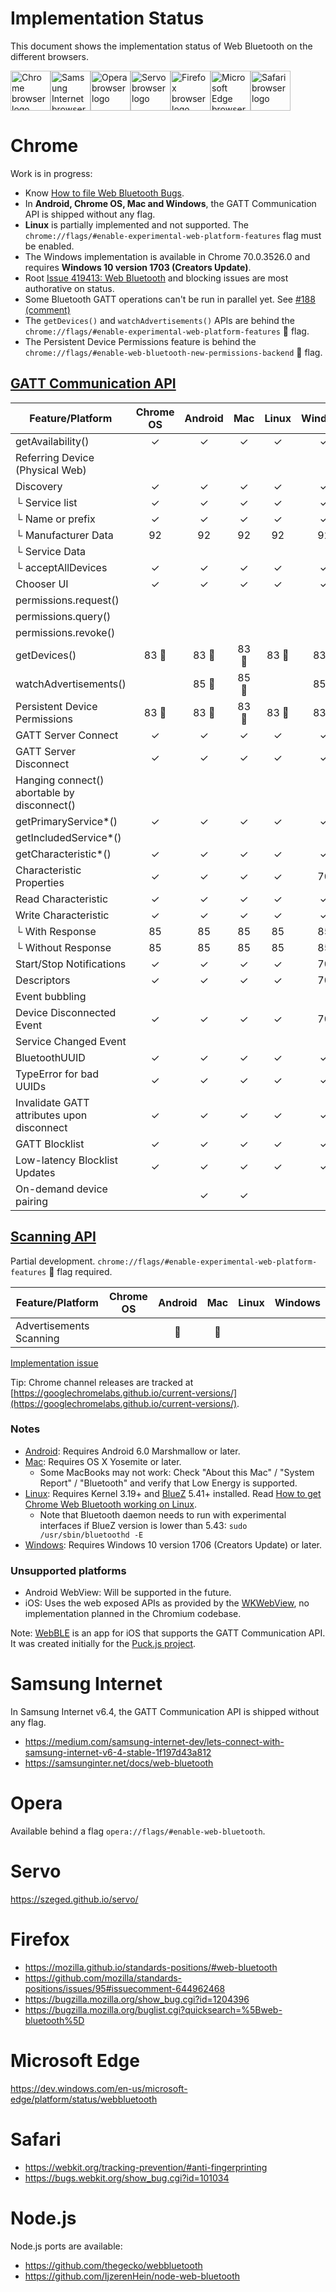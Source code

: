 # Implementation Status
This document shows the implementation status of Web Bluetooth on the
different browsers.

<a href="#chrome"><img width=64 src="https://raw.githubusercontent.com/alrra/browser-logos/master/src/chrome/chrome_128x128.png" alt="Chrome browser logo"></a><a href="#samsung-internet"><img width=64 src="https://raw.githubusercontent.com/alrra/browser-logos/master/src/samsung-internet/samsung-internet_128x128.png" alt="Samsung Internet browser logo"></a><a href="#opera"><img width=64 src="https://raw.githubusercontent.com/alrra/browser-logos/master/src/opera/opera_128x128.png" alt="Opera browser logo"></a><a href="#servo"><img width=64 src="https://raw.githubusercontent.com/alrra/browser-logos/master/src/servo/servo_128x128.png" alt="Servo browser logo"></a><a href="#firefox"><img width=64 src="https://raw.githubusercontent.com/alrra/browser-logos/master/src/firefox/firefox_128x128.png" alt="Firefox browser logo"></a><a href="#microsoft-edge"><img width=64 src="https://raw.githubusercontent.com/alrra/browser-logos/master/src/edge/edge_128x128.png" alt="Microsoft Edge browser logo"></a><a href="#safari"><img width=64 src="https://raw.githubusercontent.com/alrra/browser-logos/master/src/safari/safari_128x128.png" alt="Safari browser logo"></a>

# Chrome
Work is in progress:
* Know [How to file Web Bluetooth Bugs](https://www.chromium.org/developers/how-tos/file-web-bluetooth-bugs).
* In **Android, Chrome OS, Mac and Windows**, the GATT Communication API is shipped without any flag.
* **Linux** is partially implemented and not supported. The `chrome://flags/#enable-experimental-web-platform-features` flag must be enabled.
* The Windows implementation is available in Chrome 70.0.3526.0 and requires **Windows 10 version 1703 (Creators Update)**.
* Root [Issue 419413: Web Bluetooth](https://code.google.com/p/chromium/issues/detail?id=419413) and blocking issues are most authorative on status.
* Some Bluetooth GATT operations can't be run in parallel yet. See [#188
  (comment)](https://github.com/WebBluetoothCG/web-bluetooth/issues/188#issuecomment-255121220)
* The `getDevices()` and `watchAdvertisements()` APIs are behind the
  `chrome://flags/#enable-experimental-web-platform-features` 🚩 flag.
* The Persistent Device Permissions feature is behind the
  `chrome://flags/#enable-web-bluetooth-new-permissions-backend` 🚩 flag.

## [GATT Communication API](https://webbluetoothcg.github.io/web-bluetooth/)

Feature/Platform          | Chrome OS | Android | Mac | Linux | Windows |
------------------------- | :-------: | :-----: | :-: | :---: | :-----: |
getAvailability()         | ✓         | ✓       | ✓   | ✓     | ✓       |
Referring Device (Physical Web) |     |         |     |       |         |
Discovery                 | ✓         | ✓       | ✓   | ✓     | ✓       |
└ Service list            | ✓         | ✓       | ✓   | ✓     | ✓       |
└ Name or prefix          | ✓         | ✓       | ✓   | ✓     | ✓       |
└ Manufacturer Data       | 92        | 92      | 92  | 92    | 92      |
└ Service Data            |           |         |     |       |        |
└ acceptAllDevices        | ✓         | ✓       | ✓   | ✓     | ✓      |
Chooser UI                | ✓         | ✓       | ✓   | ✓     | ✓       |
permissions.request()     |           |         |     |       |         |
permissions.query()       |           |         |     |       |         |
permissions.revoke()      |           |         |     |       |         |
getDevices()              | 83 🚩     |  83 🚩  | 83 🚩 | 83 🚩 | 83 🚩 |
watchAdvertisements()     |           |  85 🚩  | 85 🚩 |       | 85 🚩 |
Persistent Device Permissions | 83 🚩 |  83 🚩  | 83 🚩 | 83 🚩 | 83 🚩 |
GATT Server Connect       | ✓         | ✓       | ✓   | ✓     | ✓       |
GATT Server Disconnect    | ✓         | ✓       | ✓   | ✓     | ✓       |
Hanging connect() abortable by disconnect() |  | |    |       |         |
getPrimaryService*()      | ✓         | ✓       | ✓   | ✓     | ✓       |
getIncludedService*()     |           |         |     |       |         |
getCharacteristic*()      | ✓         | ✓       | ✓   | ✓     | ✓       |
Characteristic Properties | ✓         | ✓       | ✓   | ✓     | 70       |
Read Characteristic       | ✓         | ✓       | ✓   | ✓     | ✓       |
Write Characteristic      | ✓         | ✓       | ✓   | ✓     | ✓       |
└ With Response           | 85        | 85      | 85  | 85    | 85      |
└ Without Response        | 85        | 85      | 85  | 85    | 85      |
Start/Stop Notifications  | ✓         | ✓       | ✓   | ✓     | 70      |
Descriptors               | ✓         | ✓       | ✓   | ✓     | 70      |
Event bubbling            |           |         |     |       |         |
Device Disconnected Event | ✓         | ✓       | ✓   | ✓     | 70      |
Service Changed Event     |           |         |     |       |         |
BluetoothUUID             | ✓         | ✓       | ✓   | ✓     | ✓       |
TypeError for bad UUIDs   | ✓         | ✓       | ✓   | ✓     | ✓       |
Invalidate GATT attributes upon disconnect | ✓ | ✓   | ✓   | ✓     | ✓     |
GATT Blocklist            | ✓         | ✓       | ✓   | ✓     | ✓       |
Low-latency Blocklist Updates | ✓     | ✓       | ✓   | ✓     | ✓       |
On-demand device pairing  |           | ✓       | ✓   |        |         |

## [Scanning API](https://webbluetoothcg.github.io/web-bluetooth/scanning.html)

Partial development.  `chrome://flags/#enable-experimental-web-platform-features` 🚩 flag required.

Feature/Platform          | Chrome OS | Android | Mac | Linux | Windows |
------------------------- | :-------: | :-----: | :-: | :---: | :-----: |
Advertisements Scanning   |           | 🚩      | 🚩  |       |         |

[Implementation issue](https://crbug.com/897312)

Tip: Chrome channel releases are tracked at [https://googlechromelabs.github.io/current-versions/](https://googlechromelabs.github.io/current-versions/).

### Notes

* [Android](https://crbug.com/471536): Requires Android 6.0 Marshmallow or later.
* [Mac](https://crbug.com/364359): Requires OS X Yosemite or later.
  * Some MacBooks may not work: Check "About this Mac" / "System Report" / "Bluetooth" and verify that Low Energy is supported.
* [Linux](https://crbug.com/570344): Requires Kernel 3.19+ and [BlueZ](http://www.bluez.org/) 5.41+ installed. Read [How to get Chrome Web Bluetooth working on Linux](https://acassis.wordpress.com/2016/06/28/how-to-get-chrome-web-bluetooth-working-on-linux/).
  * Note that Bluetooth daemon needs to run with experimental interfaces if BlueZ version is lower than 5.43: `sudo /usr/sbin/bluetoothd -E`
* [Windows](https://crbug.com/507419): Requires Windows 10 version 1706 (Creators Update) or later.

### Unsupported platforms

* Android WebView: Will be supported in the future.
* iOS: Uses the web exposed APIs as provided by the [WKWebView](https://developer.apple.com/library/ios/documentation/WebKit/Reference/WKWebView_Ref/), no implementation planned in the Chromium codebase.

Note: [WebBLE](https://itunes.apple.com/us/app/webble/id1193531073) is an app for iOS that supports the GATT Communication API. It was created initially for the [Puck.js project](https://www.espruino.com/Puck.js+Quick+Start#ios-iphone-ipad-).

# Samsung Internet
In Samsung Internet v6.4, the GATT Communication API is shipped without any flag.

- https://medium.com/samsung-internet-dev/lets-connect-with-samsung-internet-v6-4-stable-1f197d43a812
- https://samsunginter.net/docs/web-bluetooth

# Opera
Available behind a flag `opera://flags/#enable-web-bluetooth`.

# Servo
https://szeged.github.io/servo/

# Firefox
- https://mozilla.github.io/standards-positions/#web-bluetooth
- https://github.com/mozilla/standards-positions/issues/95#issuecomment-644962468
- https://bugzilla.mozilla.org/show_bug.cgi?id=1204396
- https://bugzilla.mozilla.org/buglist.cgi?quicksearch=%5Bweb-bluetooth%5D

# Microsoft Edge
https://dev.windows.com/en-us/microsoft-edge/platform/status/webbluetooth

# Safari
- https://webkit.org/tracking-prevention/#anti-fingerprinting
- https://bugs.webkit.org/show_bug.cgi?id=101034

# Node.js
Node.js ports are available:
- https://github.com/thegecko/webbluetooth
- https://github.com/IjzerenHein/node-web-bluetooth
